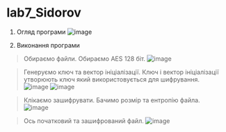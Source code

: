 # lab7_Sidorov

1. Огляд програми
  ![image](https://user-images.githubusercontent.com/101355277/206505926-1c36f3f1-4fb4-4aac-8b70-a4d793eaf1fd.png)

2. Виконання програми
  > Обираємо файли. Обираємо AES 128 біт.
  ![image](https://user-images.githubusercontent.com/101355277/206506298-236842aa-1367-4456-9583-972519bf1a0b.png)
  
  > Генеруємо ключ та вектор ініціалізації. Ключ і вектор ініціалізації утворюють ключ який використовується для шифрування.
  ![image](https://user-images.githubusercontent.com/101355277/206506602-c5957edb-6594-4dba-8787-e915151987f8.png)
  ![image](https://user-images.githubusercontent.com/101355277/206506696-e777f818-a106-436a-9536-f4a1e2a3334c.png)
  
  > Клікаємо зашифрувати. Бачимо розмір та ентропію файла.
  ![image](https://user-images.githubusercontent.com/101355277/206507703-fb36f296-3e99-4f7f-8e01-5f7774a37ac6.png)
  
  > Ось початковий та зашифрований файл.
  ![image](https://user-images.githubusercontent.com/101355277/206507951-92b522e5-2d11-4192-ac99-14bf82c50aa3.png)
